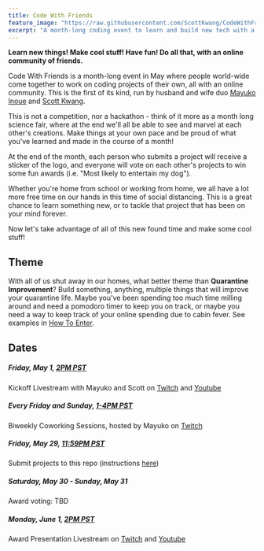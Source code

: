 ```yaml
---
title: Code With Friends
feature_image: "https://raw.githubusercontent.com/ScottKwang/CodeWithFriends-Spring2020/master/assets/images/banner_new.png"
excerpt: "A month-long coding event to learn and build new tech with a supportive online community"
---
```


**Learn new things! Make cool stuff! Have fun! Do all that, with an online community of friends.**

Code With Friends is a month-long event in May where people world-wide come together to work on coding projects of their own, all with an online community. This is the first of its kind, run by husband and wife duo [Mayuko Inoue](https://www.youtube.com/hellomayuko) and [Scott Kwang](http://twitch.tv/squatkong).

This is not a competition, nor a hackathon - think of it more as a month long science fair, where at the end we'll all be able to see and marvel at each other's creations. Make things at your own pace and be proud of what you've learned and made in the course of a month!

At the end of the month, each person who submits a project will receive a sticker of the logo, and everyone will vote on each other's projects to win some fun awards (i.e. "Most likely to entertain my dog").

Whether you're home from school or working from home, we all have a lot more free time on our hands in this time of social distancing. This is a great chance to learn something new, or to tackle that project that has been on your mind forever.

Now let's take advantage of all of this new found time and make some cool stuff!

## Theme

With all of us shut away in our homes, what better theme than **Quarantine Improvement**? Build something, anything, multiple things that will improve your quarantine life. Maybe you've been spending too much time milling around and need a pomodoro timer to keep you on track, or maybe you need a way to keep track of your online spending due to cabin fever. See examples in [How To Enter](https://scottkwang.github.io/CodeWithFriends-Spring2020/how_to_join/).

## Dates

##### Friday, May 1, [2PM PST](https://www.thetimezoneconverter.com/?t=2PM&tz=San%20Francisco&)

Kickoff Livestream with Mayuko and Scott on [Twitch](https://twitch.tv/hellomayuko) and [Youtube](https://youtube.com/hellomayuko)

##### Every Friday and Sunday, [1-4PM PST](https://www.thetimezoneconverter.com/?t=1PM&tz=San%20Francisco&)

Biweekly Coworking Sessions, hosted by Mayuko on [Twitch](https://twitch.tv/hellomayuko)

##### Friday, May 29, [11:59PM PST](https://www.thetimezoneconverter.com/?t=11%3A59pm&tz=San%20Francisco&)

Submit projects to this repo (instructions [here](###To-submit-a-project))

##### Saturday, May 30 - Sunday, May 31

Award voting: TBD

##### Monday, June 1, [2PM PST](https://www.thetimezoneconverter.com/?t=2PM&tz=San%20Francisco&)

Award Presentation Livestream on [Twitch](https://twitch.tv/hellomayuko) and [Youtube](https://youtube.com/hellomayuko)
